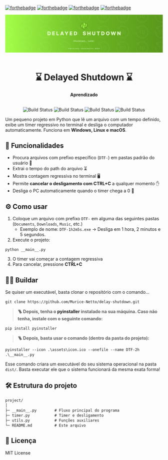 [![forthebadge](https://forthebadge.com/images/badges/made-with-python.svg)](https://forthebadge.com)
[![forthebadge](http://forthebadge.com/images/badges/built-with-love.svg)](http://forthebadge.com)
[![forthebadge](https://forthebadge.com/images/badges/license-mit.svg)](https://forthebadge.com)
[![forthebadge](https://forthebadge.com/images/badges/check-it-out.svg)](https://forthebadge.com)

<img src="https://github.com/Murice-Netto/delay-shutdown/blob/refactor/assets/cover.png?raw=true" alt="cover image" />

<div align="center">
  <br>
  <h1>⌛ Delayed Shutdown ⌛</h1>
  <strong>Aprendizado</strong>
</div>
<br>
<p align="center">
   <img src="https://img.shields.io/badge/python-3670A0?style=for-the-badge&logo=python&logoColor=ffdd54" alt="Build Status">
   <img src="https://img.shields.io/badge/Linux-FCC624?style=for-the-badge&logo=linux&logoColor=black" alt="Build Status">
   <img src="https://img.shields.io/badge/Windows-0078D6?style=for-the-badge&logo=windows&logoColor=white" alt="Build Status">
   <img src="https://img.shields.io/badge/mac%20os-000000?style=for-the-badge&logo=macos&logoColor=F0F0F0" alt="Build Status">
</p>

Um pequeno projeto em Python que lê um arquivo com um tempo definido, exibe um timer regressivo no terminal e desliga o computador automaticamente. Funciona em **Windows, Linux e macOS**.  


## 📝 Funcionalidades

- Procura arquivos com prefixo específico (`DTF-`) em pastas padrão do usuário 📂  
- Extrai o tempo do path do arquivo ⏳  
- Mostra contagem regressiva no terminal 🖥️  
- Permite **cancelar o desligamento com CTRL+C** a qualquer momento ✋  
- Desliga o PC automaticamente quando o timer chega a 0 🔌  



## ⚙️ Como usar

1. Coloque um arquivo com prefixo `DTF-` em alguma das seguintes pastas (`Documents`, `Downloads`, `Music`, etc.)  
   - Exemplo de nome: `DTF-1h2m5s.exe` -> Desliga em 1 hora, 2 minutos e 5 segundos.
2. Execute o projeto:  
```
python __main__.py
```  
3. O timer vai começar a contagem regressiva 
4. Para cancelar, pressione **CTRL+C**



## 👷‍♂️ Buildar

Se quiser um executável, basta clonar o repositório com o comando…

```
git clone https://github.com/Murice-Netto/delay-shutdown.git
```

> **🪜 Depois, tenha o <a src="https://pypi.org/project/pyinstaller/">pyinstaller</a> instalado na sua máquina. Caso não tenha, instale com o seguinte comando:**

```
pip install pyinstaller
```

> **🪜 Depois, basta usar o comando (dentro da pasta do projeto):**

```
pyinstaller --icon .\assets\icon.ico --onefile --name DTF-2h .\__main__.py
```

Esse comando criara um executável do seu sistema operacional na pasta `dist/`. Basta executar ele que o sistema funcionará da mesma exata forma!


## 🛠️ Estrutura do projeto

```
project/
│
├─ __main__.py        # Fluxo principal do programa
├─ timer.py           # Timer e desligamento
├─ utils.py           # Funções auxiliares
└─ README.md          # Este arquivo
```



## 📄 Licença

MIT License
